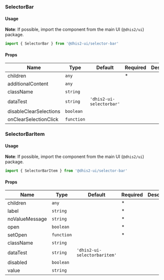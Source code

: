 ### SelectorBar

#### Usage

**Note**: If possible, import the component from the main UI (`@dhis2/ui`) package.

```js
import { SelectorBar } from '@dhis2-ui/selector-bar'
```

#### Props

| Name                   | Type       | Default                  | Required | Description |
| ---------------------- | ---------- | ------------------------ | -------- | ----------- |
| children               | `any`      |                          | \*       |             |
| additionalContent      | `any`      |                          |          |             |
| className              | `string`   |                          |          |             |
| dataTest               | `string`   | `'dhis2-ui-selectorbar'` |          |             |
| disableClearSelections | `boolean`  |                          |          |             |
| onClearSelectionClick  | `function` |                          |          |             |

### SelectorBarItem

#### Usage

**Note**: If possible, import the component from the main UI (`@dhis2/ui`) package.

```js
import { SelectorBarItem } from '@dhis2-ui/selector-bar'
```

#### Props

| Name           | Type       | Default                      | Required | Description |
| -------------- | ---------- | ---------------------------- | -------- | ----------- |
| children       | `any`      |                              | \*       |             |
| label          | `string`   |                              | \*       |             |
| noValueMessage | `string`   |                              | \*       |             |
| open           | `boolean`  |                              | \*       |             |
| setOpen        | `function` |                              | \*       |             |
| className      | `string`   |                              |          |             |
| dataTest       | `string`   | `'dhis2-ui-selectorbaritem'` |          |             |
| disabled       | `boolean`  |                              |          |             |
| value          | `string`   |                              |          |             |
